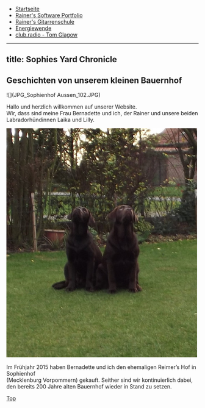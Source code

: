 * <a href="https://rainerlueers.github.io/sophies-yard-chronicle/">Startseite</a>
* <a href="https://rainerlueers.github.io/sophies-yard-chronicle/rainers_software_portfolio.html">Rainer's Software Portfolio</a>
* <a href="https://rainerlueers.github.io/Gitarrenschule/" target="_blank">Rainer's Gitarrenschule</a>
* <a href="https://rainerlueers.github.io/Energiewende/" target="_blank">Energiewende</a>
* <a href="https://club.radio/#player_music" target="_blank">club.radio - Tom Glagow</a>

---
title: Sophies Yard Chronicle
---

## Geschichten von unserem kleinen Bauernhof  

![](JPG_Sophienhof Aussen_102.JPG)

Hallo und herzlich willkommen auf unserer Website.  
Wir, dass sind meine Frau Bernadette und ich, der Rainer und unsere beiden
Labradorhündinnen Laika und Lilly.  

![](Lilly_Laika_164.JPG)

Im Frühjahr 2015 haben Bernadette und ich den ehemaligen Reimer’s Hof in Sophienhof  
(Mecklenburg Vorpommern) gekauft. Seither sind wir kontinuierlich dabei, den
bereits 200 Jahre alten Bauernhof wieder in Stand zu setzen.  

<a href="#">Top</a> 
